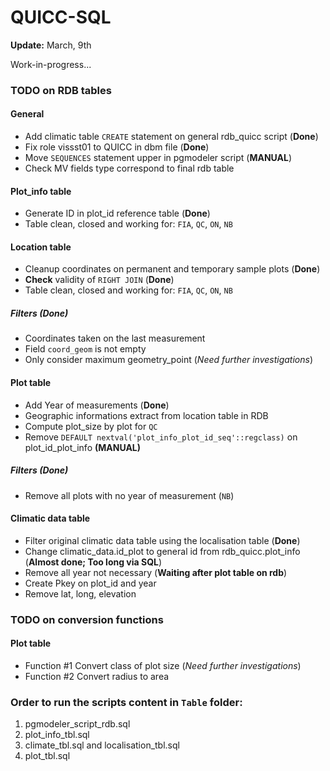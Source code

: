 QUICC-SQL
=========
**Update:** March, 9th

Work-in-progress...

### TODO on RDB tables

#### General

- Add climatic table `CREATE` statement on general rdb_quicc script (**Done**)
- Fix role vissst01 to QUICC in dbm file (**Done**)
- Move `SEQUENCES` statement upper in pgmodeler script (**MANUAL**) 
- Check MV fields type correspond to final rdb table 

#### Plot_info table

- Generate ID in plot_id reference table (**Done**)
- Table clean, closed and working for: `FIA`, `QC`, `ON`, `NB`

#### Location table

- Cleanup coordinates on permanent and temporary sample plots  (**Done**)
- **Check** validity of `RIGHT JOIN` (**Done**)
- Table clean, closed and working for: `FIA`, `QC`, `ON`, `NB`

##### **Filters** (**Done**)
 * Coordinates taken on the last measurement
 * Field `coord_geom` is not empty
 * Only consider maximum geometry_point (*Need further investigations*)

#### Plot table 

- Add Year of measurements (**Done**)
- Geographic informations extract from location table in RDB
- Compute plot_size by plot for `QC`
- Remove `DEFAULT nextval('plot_info_plot_id_seq'::regclass)` on plot_id_plot_info **(MANUAL)**

##### **Filters** (**Done**)
 * Remove all plots with no year of measurement (`NB`)

#### Climatic data table 

- Filter original climatic data table using the localisation table (**Done**)
- Change climatic_data.id_plot to general id from rdb_quicc.plot_info (**Almost done; Too long via SQL**)
- Remove all year not necessary (**Waiting after plot table on rdb**)
- Create Pkey on plot_id and year
- Remove lat, long, elevation

### TODO on conversion functions

#### Plot table

- Function #1 Convert class of plot size (*Need further investigations*)
- Function #2 Convert radius to area 

### Order to run the scripts content in `Table` folder:

1. pgmodeler_script_rdb.sql
2. plot_info_tbl.sql
3. climate_tbl.sql and localisation_tbl.sql
4. plot_tbl.sql
